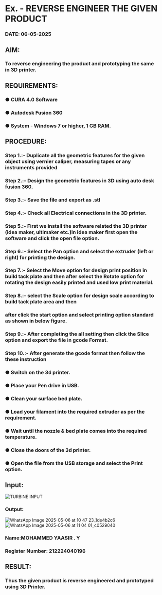 # Ex. - REVERSE ENGINEER THE GIVEN PRODUCT

### DATE: 06-05-2025

## AIM: 
### To reverse engineering the product and prototyping the same in 3D printer.

## REQUIREMENTS:
### ●	CURA 4.0 Software
### ●	 Autodesk Fusion 360
### ●	 System - Windows 7 or higher, 1 GB RAM.

## PROCEDURE:
### Step 1.:- Duplicate all the geometric features for the given object using vernier caliper, measuring tapes or any instruments provided
### Step 2.:- Design the geometric features in 3D using auto desk fusion 360.
### Step 3.:- Save the file and export as .stl
### Step 4.:- Check all Electrical connections in the 3D printer.
### Step 5.:- First we install the software related the 3D printer (idea maker, ultimaker etc.)In idea maker first open the software and click the open file option.
### Step 6.:- Select the Pan option and select the extruder (left or right) for printing the design.
### Step 7.:- Select the Move option for design print position in build tack plate and then after select the Rotate option for rotating the design easily printed and used low print material.
### Step 8.:- select the Scale option for design scale according to build tack plate area and then
### after click the start option and select printing option standard as shown in below figure.
### Step 9.:- After completing the all setting then click the Slice option and export the file in gcode Format.
### Step 10.:- After generate the gcode format then follow the these instruction 
  ###   ●	Switch on the 3d printer.
  ###   ●	Place your Pen drive in USB.
  ###   ●	Clean your surface bed plate.
  ###   ●	Load your filament into the required extruder as per the requirement.
  ###   ●	Wait until the nozzle & bed plate comes into the required temperature.
  ###   ●	Close the doors of the 3d printer.
  ###   ●	Open the file from the USB storage and select the Print option.

## Input:
![TURBINE INPUT](https://github.com/user-attachments/assets/77c3c24f-fbf6-4fb9-b28f-2d981c8398ca)

### Output:
 ![WhatsApp Image 2025-05-06 at 10 47 23_1de4b2c6](https://github.com/user-attachments/assets/62cc512a-eaf2-40c4-8dec-aec0d917eaf3)
 ![WhatsApp Image 2025-05-06 at 11 04 01_c0529040](https://github.com/user-attachments/assets/d5d9eba8-b2dd-4d01-b735-0f7cf359d4d3)



### Name:MOHAMMED YAASIR . Y
### Register Number: 212224040196

## RESULT:
###   Thus the given product is reverse engineered and prototyped using 3D Printer.
